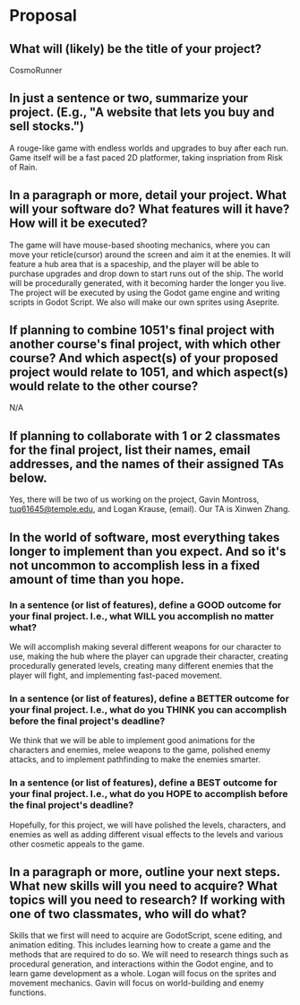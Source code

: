 # Proposal

## What will (likely) be the title of your project?

CosmoRunner

## In just a sentence or two, summarize your project. (E.g., "A website that lets you buy and sell stocks.")

A rouge-like game with endless worlds and upgrades to buy after each run. Game itself will be a fast paced 2D platformer, taking inspriation from Risk of Rain.

## In a paragraph or more, detail your project. What will your software do? What features will it have? How will it be executed?

The game will have mouse-based shooting mechanics, where you can move your reticle(cursor) around the screen and aim it at the enemies. It will feature a hub area that is a spaceship, and the player will be able to purchase upgrades and drop down to start runs out of the ship. The world will be procedurally generated, with it becoming harder the longer you live. The project will be executed by using the Godot game engine and writing scripts in Godot Script. We also will make our own sprites using Aseprite. 

## If planning to combine 1051's final project with another course's final project, with which other course? And which aspect(s) of your proposed project would relate to 1051, and which aspect(s) would relate to the other course?

N/A

## If planning to collaborate with 1 or 2 classmates for the final project, list their names, email addresses, and the names of their assigned TAs below.

Yes, there will be two of us working on the project, Gavin Montross, tuq61645@temple.edu, and Logan Krause, (email). Our TA is Xinwen Zhang.

## In the world of software, most everything takes longer to implement than you expect. And so it's not uncommon to accomplish less in a fixed amount of time than you hope.

### In a sentence (or list of features), define a GOOD outcome for your final project. I.e., what WILL you accomplish no matter what?

We will accomplish making several different weapons for our character to use, making the hub where the player can upgrade their character, creating procedurally generated levels, creating many different enemies that the player will fight, and implementing fast-paced movement.

### In a sentence (or list of features), define a BETTER outcome for your final project. I.e., what do you THINK you can accomplish before the final project's deadline?

We think that we will be able to implement good animations for the characters and enemies, melee weapons to the game, polished enemy attacks, and to implement pathfinding to make the enemies smarter.

### In a sentence (or list of features), define a BEST outcome for your final project. I.e., what do you HOPE to accomplish before the final project's deadline?

Hopefully, for this project, we will have polished the levels, characters, and enemies as well as adding different visual effects to the levels and various other cosmetic appeals to the game.

## In a paragraph or more, outline your next steps. What new skills will you need to acquire? What topics will you need to research? If working with one of two classmates, who will do what?

Skills that we first will need to acquire are GodotScript, scene editing, and animation editing. This includes learning how to create a game and the methods that are required to do so. We will need to research things such as procedural generation, and interactions within the Godot engine, and to learn game development as a whole. Logan will focus on the sprites and movement mechanics. Gavin will focus on world-building and enemy functions.
